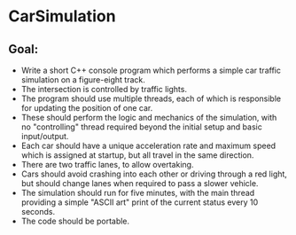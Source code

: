 # CarSimulation

## Goal:
- Write a short C++ console program which performs a simple car traffic simulation on a figure-eight track.
- The intersection is controlled by traffic lights.
- The program should use multiple threads, each of which is responsible for updating the position of one car.
- These should perform the logic and mechanics of the simulation, with no "controlling" thread required beyond the initial setup and basic input/output.
- Each car should have a unique acceleration rate and maximum speed which is assigned at startup, but all travel in the same direction.
- There are two traffic lanes, to allow overtaking.
- Cars should avoid crashing into each other or driving through a red light, but should change lanes when required to pass a slower vehicle.
- The simulation should run for five minutes, with the main thread providing a simple "ASCII art" print of the current status every 10 seconds.
- The code should be portable.
